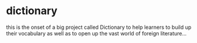 # dictionary
this is the onset of a big project called Dictionary to help learners to build up their vocabulary as well as to open up the vast world of foreign literature...
